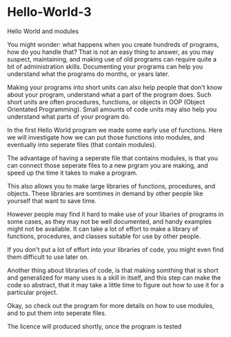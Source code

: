 # Hello-World-3
Hello World and modules

You might wonder: what happens when you create hundreds of programs, how do you handle that?
That is not an easy thing to answer, as you may suspect, maintaining, and making use of 
old programs can require quite a bit of administration skills. Documenting your programs can
help you understand what the programs do months, or years later.

Making your programs into short units can also help people that don't know about your program, 
understand what a part of the program does. Such short units are often procedures, functions, 
or objects in OOP (Object Orientated Programming). Small amounts of code units may also help you
understand what parts of your program do.

In the first Hello World program we made some early use of functions. Here we will investigate
how we can put those functions into modules, and eventually into seperate files (that contain
modules).

The advantage of having a seperate file that contains modules, is that you can connect those 
seperate files to a new prgram you are making, and speed up the time it takes to make a program.

This also allows you to make large libraries of functions, procedures, and objects. These 
libraries are somtimes in demand by other people like yourself that want to save time.

However people may find it hard to make use of your libaries of programs in some cases, as they
may not be well documented, and handy examples might not be available. It can take a lot of effort
to make a library of functions, procedures, and classes suitable for use by other people.

If you don't put a lot of effort into your libraries of code, you might even find them difficult to
use later on.

Another thing about libraries of code, is that making somthing that is short and generalized for many 
uses is a skill in itself, and this step can make the code so abstract, that it may take a little time
to figure out how to use it for a particular project.

Okay, so check out the program for more details on how to use modules, and to put them into seperate 
files.

The licence will produced shortly, once the program is tested
